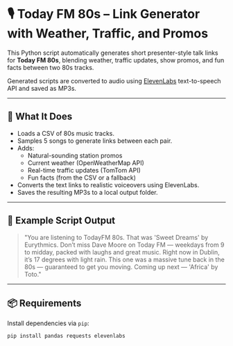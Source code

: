 # 🎙️ Today FM 80s – Link Generator with Weather, Traffic, and Promos

This Python script automatically generates short presenter-style talk links for **Today FM 80s**, blending weather, traffic updates, show promos, and fun facts between two 80s tracks.

Generated scripts are converted to audio using [ElevenLabs](https://www.elevenlabs.io/) text-to-speech API and saved as MP3s.

---

## 📂 What It Does

- Loads a CSV of 80s music tracks.
- Samples 5 songs to generate links between each pair.
- Adds:
  - Natural-sounding station promos
  - Current weather (OpenWeatherMap API)
  - Real-time traffic updates (TomTom API)
  - Fun facts (from the CSV or a fallback)
- Converts the text links to realistic voiceovers using ElevenLabs.
- Saves the resulting MP3s to a local output folder.

---

## 🧪 Example Script Output

> "You are listening to TodayFM 80s. That was 'Sweet Dreams' by Eurythmics. Don’t miss Dave Moore on Today FM — weekdays from 9 to midday, packed with laughs and great music. Right now in Dublin, it’s 17 degrees with light rain. This one was a massive tune back in the 80s — guaranteed to get you moving. Coming up next — 'Africa' by Toto."

---

## 📦 Requirements

Install dependencies via `pip`:

```bash
pip install pandas requests elevenlabs
